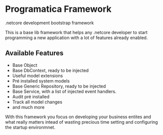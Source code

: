 # Programatica Framework
.netcore development bootstrap framework

This is a base lib framework that helps any .netcore developer to start programming a new application with a lot of features already enabled. 

## Available Features
- Base Object
- Base DbContext, ready to be injected
- Useful model extensions
- Pré installed system models
- Base Generic Repository, ready to be injected
- Base Service, with a list of injected event handlers.
- Audit pré installed
- Track all model changes
- and much more

With this framework you focus on developing your business entites and what really matters intead of wasting precious time setting and configuring the startup environmnet.
